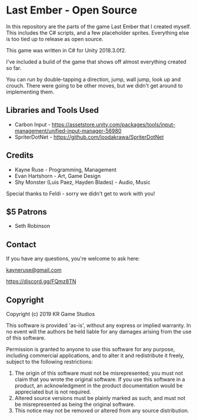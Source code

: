 # Last Ember - Open Source

In this repository are the parts of the game Last Ember that I created myself. This includes the C# scripts, and a few placeholder sprites. Everything else is too tied up to release as open source.

This game was written in C# for Unity 2018.3.0f2.

I've included a build of the game that shows off almost everything created so far.

You can run by double-tapping a direction, jump, wall jump, look up and crouch. There were going to be other moves, but we didn't get around to implementing them.

## Libraries and Tools Used

* Carbon Input - https://assetstore.unity.com/packages/tools/input-management/unified-input-manager-56980
* SpriterDotNet - https://github.com/loodakrawa/SpriterDotNet

## Credits

* Kayne Ruse - Programming, Management
* Evan Hartshorn - Art, Game Design
* Shy Monster (Luis Paez, Hayden Blades) - Audio, Music

Special thanks to Feldi - sorry we didn't get to work with you!

## $5 Patrons

* Seth Robinson

## Contact

If you have any questions, you're welcome to ask here:

kayneruse@gmail.com

https://discord.gg/FQmz8TN

## Copyright

Copyright (c) 2019 KR Game Studios

This software is provided 'as-is', without any express or implied warranty. In no event will the authors be held liable for any damages arising from the use of this software.

Permission is granted to anyone to use this software for any purpose, including commercial applications, and to alter it and redistribute it freely, subject to the following restrictions:

1. The origin of this software must not be misrepresented; you must not claim that you wrote the original software. If you use this software in a product, an acknowledgment in the product documentation would be appreciated but is not required.
2. Altered source versions must be plainly marked as such, and must not be misrepresented as being the original software.
3. This notice may not be removed or altered from any source distribution.
